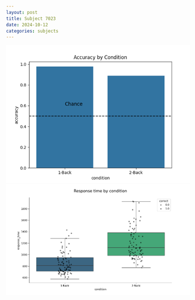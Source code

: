 ```yaml
---
layout: post
title: Subject 7023
date: 2024-10-12
categories: subjects
---
```


![](data/7023/run-2/7023_ATS_acc.png)
![](data/7023/run-2/7023_ATS_rt.png)
